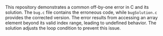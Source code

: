 This repository demonstrates a common off-by-one error in C and its solution. The `bug.c` file contains the erroneous code, while `bugSolution.c` provides the corrected version.  The error results from accessing an array element beyond its valid index range, leading to undefined behavior. The solution adjusts the loop condition to prevent this issue.